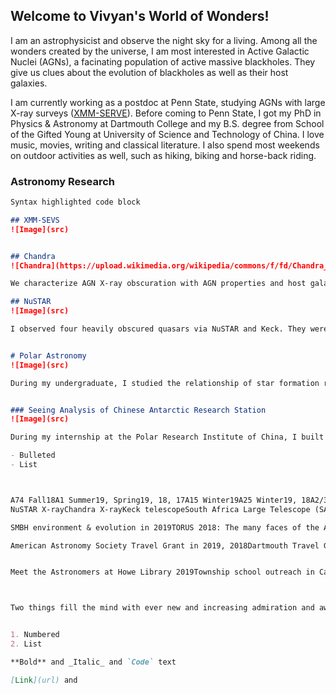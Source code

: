 ## Welcome to Vivyan's World of Wonders!

I am an astrophysicist and observe the night sky for a living. Among all the wonders created by the universe, I am most interested in Active Galactic Nuclei (AGNs), a facinating population of active massive blackholes. They give us clues about the evolution of blackholes as well as their host galaxies. 

I am currently working as a postdoc at Penn State, studying AGNs with large X-ray surveys ([XMM-SERVE](https://personal.psu.edu/wnb3/xmmservs/xmmservs.html)). Before coming to Penn State, I got my PhD in Physics & Astronomy at Dartmouth College and my B.S. degree from School of the Gifted Young at University of Science and Technology of China. I love music, movies, writing and classical literature. I also spend most weekends on outdoor activities as well, such as hiking, biking and horse-back riding.

### Astronomy Research



```markdown
Syntax highlighted code block

## XMM-SEVS
![Image](src)


## Chandra
![Chandra](https://upload.wikimedia.org/wikipedia/commons/f/fd/Chandra_artist_illustration.jpg)

We characterize AGN X-ray obscuration with AGN properties and host galactic activity like star forming in multiple bands. By extracting and stacking spectra of sources in the CDFS 7Ms catalog, this large sample of AGNs give us a clue on the origin of the obscuration.

## NuSTAR
![Image](src)

I observed four heavily obscured quasars via NuSTAR and Keck. They were selected from a large population of obscured quasars, based on mid-IR photometry from WISE and SDSS. We found heavy high obscuration in X-ray images, and also unexpected large absorption in the host galactic environment.


# Polar Astronomy
![Image](src)

During my undergraduate, I studied the relationship of star formation rate, dust extinction, metallicity with internal galaxy dynamics. Some recent works suggest there is inconsistency with these measurements in different regions of M51. By analyzing spectra at different regions of the face-on galaxy. I studied how different physical mechanisms could explain such observational discrepancies.


### Seeing Analysis of Chinese Antarctic Research Station
![Image](src)

During my internship at the Polar Research Institute of China, I built measured equipment based on electric bridge to avoid exposing the whole equipment in cold weather. Estimated the location for Chinese future Antarctic Research Station Kunlun and its potential future value.

- Bulleted
- List



A74 Fall18A1 Summer19, Spring19, 18, 17A15 Winter19A25 Winter19, 18A2/3 Fall17, 16P14 Summer16, Winter15P13 Spring16
NuSTAR X-rayChandra X-rayKeck telescopeSouth Africa Large Telescope (SALT)MDM ObservatoryXinglong Observing Station of National Astronomical ObservatoriesPurple Mountain Observatory（PMO）

SMBH environment & evolution in 2019TORUS 2018: The many faces of the AGN obscuration"Are AGNs special?" in 2018The 28th New England Regional Quasar/AGN Meeting in 2018"16th HEAD Divisional Meeting" in 2017"Elusive AGN in the Next Era" AGN Meeting in 2017"Hidden Monsters" Obscured AGN and Connections to Galaxy Evolution Meeting in 2016The 26th New England Regional Quasar/AGN Meeting in 2016Symposium on Cosmology and Galaxy Center by Chinese Astronomical Society in 2014

American Astronomy Society Travel Grant in 2019, 2018Dartmouth Travel Grant Winner in Spring 2019Dartmouth 3-Minute Research Competition 1st & People's Choice in 2017Dartmouth FellowshipAAS Junior Membership since 2016AAAS Membership since 2018Awards for Fundamental Astronomical ResearchScholarship of National Astronomical Observatories in 2014Scholarship for Undergraduate Excellence at USTC in 2014 (top 10%)Part-work and Part-study Program Scholarship at USTCThird Prize in the First Writing Contest held by the Jingzhe Literature Society of USTCScholarship of Freshman Excellence at USTC in 2011


Meet the Astronomers at Howe Library 2019Township school outreach in Cape Town, South Africa 2019Black hole group leader & translator of NASAWATCHMovie & TV series subtitle translator of ZiMuZuTA facilitator at DCAL (Dartmouth Center for the Advancement of Learning)Astronomy Day at Montshire Science Museum 2016-20182017 Science Olympiad supervisor & test writer in AstronomyVice-president of CSSA (Chinese Students and Scholars Association) at Dartmouth 2017-2018Graduate student liaison of STEPS (Science, Technology and Engineering Policy Society) at Dartmouth 2017-20182017 Iron Chef Competition presenter & dessert maker & 1st winning teamVolunteer at Upper Valley Haven 2016-2018Volunteer at LISTEN thrift store in 2017-2018Dartmouth Science Day-Physics and Astronomy activity station in 2016Board member of OneDartmouthVice-chairman of the Association of Psychological Counselor at USTCStudent assistant at Psychological Counselor of USTC



Two things fill the mind with ever new and increasing admiration and awe, the oftener and the more steadily we reflect on them: the starry heavens above and the moral law within. ——Immanuel Kant


1. Numbered
2. List

**Bold** and _Italic_ and `Code` text

[Link](url) and 
```

